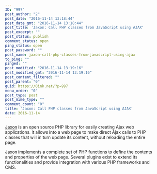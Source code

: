 ```yaml
---
ID: "997"
post_author: "2"
post_date: "2016-11-14 13:18:44"
post_date_gmt: "2016-11-14 13:18:44"
post_title: 'Jaxon: Call PHP classes from JavaScript using AJAX'
post_excerpt: ""
post_status: publish
comment_status: open
ping_status: open
post_password: ""
post_name: jaxon-call-php-classes-from-javascript-using-ajax
to_ping: ""
pinged: ""
post_modified: "2016-11-14 13:19:16"
post_modified_gmt: "2016-11-14 13:19:16"
post_content_filtered: ""
post_parent: "0"
guid: https://0ink.net/?p=997
menu_order: "0"
post_type: post
post_mime_type: ""
comment_count: "0"
title: 'Jaxon: Call PHP classes from JavaScript using AJAX'
date: 2016-11-14
---
```



[Jaxon][jxurl] is an open source PHP library for easily creating Ajax web applications. It allows into a web page to make direct Ajax calls to PHP classes that will in turn update its content, without reloading the entire page.

Jaxon implements a complete set of PHP functions to define the contents and properties of the web page. Several plugins exist to extend its functionalities and provide integration with various PHP frameworks and CMS.

 [jxurl]: https://www.jaxon-php.org/ "Jaxon PHP library"



